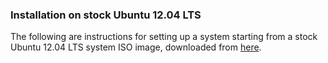 ### Installation on stock Ubuntu 12.04 LTS

The following are instructions for setting up a system starting from a stock Ubuntu 12.04 LTS system ISO image, downloaded from [here](http://www.ubuntu.com/download/desktop).





